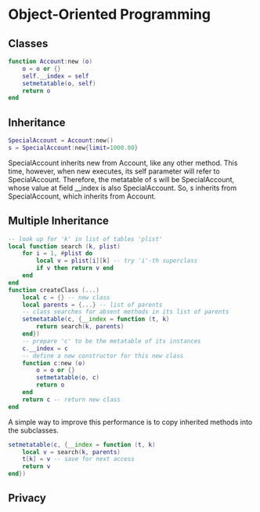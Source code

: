 # Object-Oriented Programming #

## Classes ##

```lua
function Account:new (o)
    o = o or {}
    self.__index = self
    setmetatable(o, self)
    return o
end
```

## Inheritance ##

```lua
SpecialAccount = Account:new()
s = SpecialAccount:new{limit=1000.00}
```

SpecialAccount inherits new from Account, like any other method. This time, however, when new executes, its self parameter will refer to SpecialAccount. Therefore, the metatable of s will be SpecialAccount, whose value at field __index is also SpecialAccount. So, s inherits from SpecialAccount, which inherits from Account.

## Multiple Inheritance ##

```lua
-- look up for 'k' in list of tables 'plist'
local function search (k, plist)
    for i = 1, #plist do
        local v = plist[i][k] -- try 'i'-th superclass
        if v then return v end
    end
end
function createClass (...)
    local c = {} -- new class
    local parents = {...} -- list of parents
    -- class searches for absent methods in its list of parents
    setmetatable(c, {__index = function (t, k)
        return search(k, parents)
    end})
    -- prepare 'c' to be the metatable of its instances
    c.__index = c
    -- define a new constructor for this new class
    function c:new (o)
        o = o or {}
        setmetatable(o, c)
        return o
    end
    return c -- return new class
end
```

A simple way to improve this performance is to copy inherited methods into the subclasses.

```lua
setmetatable(c, {__index = function (t, k)
    local v = search(k, parents)
    t[k] = v -- save for next access
    return v
end})
```

## Privacy ##
